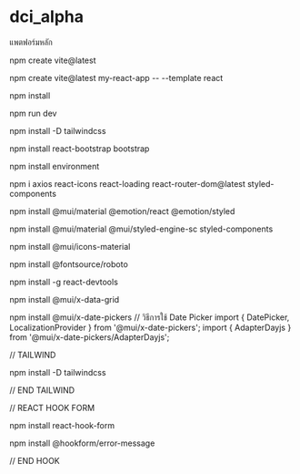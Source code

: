 # dci_alpha
แพตฟอร์มหลัก

npm create vite@latest

npm create vite@latest my-react-app -- --template react

npm install

npm run dev

npm install -D tailwindcss

npm install react-bootstrap bootstrap

npm install environment 

npm i axios react-icons react-loading react-router-dom@latest styled-components

npm install @mui/material @emotion/react @emotion/styled

npm install @mui/material @mui/styled-engine-sc styled-components

npm install @mui/icons-material

npm install @fontsource/roboto

npm install -g react-devtools

npm install @mui/x-data-grid

npm install @mui/x-date-pickers  // วิธีการใช้ Date Picker
  import { DatePicker, LocalizationProvider } from '@mui/x-date-pickers';
  import { AdapterDayjs } from '@mui/x-date-pickers/AdapterDayjs';
       <LocalizationProvider dateAdapter={AdapterDayjs}>
               <DatePicker/>
       </LocalizationProvider>


// TAILWIND

npm install -D tailwindcss

// END TAILWIND

// REACT HOOK FORM

npm install react-hook-form

npm install @hookform/error-message

// END HOOK
